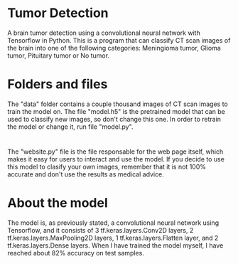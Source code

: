 # Tumor Detection
A brain tumor detection using a convolutional neural network with Tensorflow in Python. 
This is a program that can classify CT scan images of the brain into one of the following categories:
Meningioma tumor, Glioma tumor, Pituitary tumor or No tumor. 
#
# Folders and files
The "data" folder contains a couple
thousand images of CT scan images to train the model on. The file "model.h5" is the pretrained model
that can be used to classify new images, so don't change this one. In order to retrain the model or
change it, run file "model.py".
#
The "website.py" file is the file responsable for the web page itself, which makes it easy for
users to interact and use the model. If you decide to use this model to clasify your own images,
remember that it is not 100% accurate and don't use the results as medical advice.
# About the model
The model is, as previously stated, a convolutional neural network using Tensorflow, and it
consists of 3 tf.keras.layers.Conv2D layers, 2 tf.keras.layers.MaxPooling2D layers, 1 tf.keras.layers.Flatten layer,
and 2 tf.keras.layers.Dense layers. When I have trained the model myself, I have reached about 82% accuracy on
test samples.
